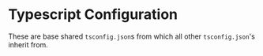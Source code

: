 # Typescript Configuration

These are base shared `tsconfig.json`s from which all other `tsconfig.json`'s inherit from.
